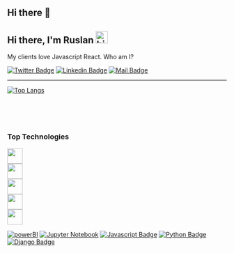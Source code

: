 ## Hi there 👋

## Hi there, I'm Ruslan <img src="https://user-images.githubusercontent.com/1303154/88677602-1635ba80-d120-11ea-84d8-d263ba5fc3c0.gif" width="28px" height="28px" alt="hi">

My clients love Javascript React. Who am I?

[![Twitter Badge](https://img.shields.io/badge/-@ftogungbemi-1ca0f1?style=flat&labelColor=1ca0f1&logo=twitter&logoColor=white&link=https://twitter.com/ftogungbemi)](https://twitter.com/ftogungbemi)  [![Linkedin Badge](https://img.shields.io/badge/-ftogungbemi-0e76a8?style=flat&labelColor=0e76a8&logo=linkedin&logoColor=white)](https://www.linkedin.com/in/folarin-ogungbemi/) [![Mail Badge](https://img.shields.io/badge/-ftogungbemi-c0392b?style=flat&labelColor=c0392b&logo=gmail&logoColor=white)](mailto:ftogungbemi@gmail.com)

---
[![Top Langs](https://github-readme-stats.vercel.app/api/top-langs/?username=folarin-ogungbemi&layout=compact&theme=buefy&card_width=400&langs_count=8)](https://github.com/anuraghazra/github-readme-stats)
<br /><br /><br />
<!-- Current 
#### 🔭 Fullstack Application (E-commerce)
Building an E-commerce Store with React-Typescript on frontend and Django REST framework(DRF) as Backend. 
#### 🌱 Data Analyst
I am currently analysing and visualizing data with MySQL, Python and PowerBI-->

<br />
<!-- Tecnologies -->

### Top Technologies

<a href="https://skillicons.dev">
    <img height="35" src="https://skillicons.dev/icons?i=html,css,bootstrap,tailwind,figma,ai&theme=light" />
</a>
<br>
<a href="https://skillicons.dev">
    <img height="35" src="https://skillicons.dev/icons?i=js,ts,react,redux,vite&theme=light" />
</a>
<br>
<a href="https://skillicons.dev">
    <img height="35" src="https://skillicons.dev/icons?i=py,django,flask,mysql,postgres" />
</a>
<br>
<a href="https://skillicons.dev">
    <img height="35" src="https://skillicons.dev/icons?i=aws,heroku,git,github" />
</a>
<br>
<a href="https://skillicons.dev">
    <img height="35" src="https://skillicons.dev/icons?i=docker,c,linux,vscode" />
</a>

[![powerBI](https://img.shields.io/badge/powerBI-yellow?style=for-the-badge&labelColor=black&logo=power&logoColor=61DBFB)](#)
[![Jupyter Notebook](https://img.shields.io/badge/jupyter-61DBFB?style=for-the-badge&logo=jupyter&logoColor=white)](#)
[![Javascript Badge](https://img.shields.io/badge/numpy-F0DB4F?style=for-the-badge&logo=numpy&logoColor=white)](#)
[![Python Badge](https://img.shields.io/badge/Matplotlib-007acc?style=for-the-badge&logo=Matplotlib&logoColor=black)](#)
[![Django Badge](https://img.shields.io/badge/pandas-008000?style=for-the-badge&logo=pandas&logoColor=white)](#)

<!--
**a2kad/a2kad** is a ✨ _special_ ✨ repository because its `README.md` (this file) appears on your GitHub profile.

Here are some ideas to get you started:

- 🔭 I’m currently working on ...
- 🌱 I’m currently learning ...
- 👯 I’m looking to collaborate on ...
- 🤔 I’m looking for help with ...
- 💬 Ask me about ...
- 📫 How to reach me: ...
- 😄 Pronouns: ...
- ⚡ Fun fact: ...
-->
